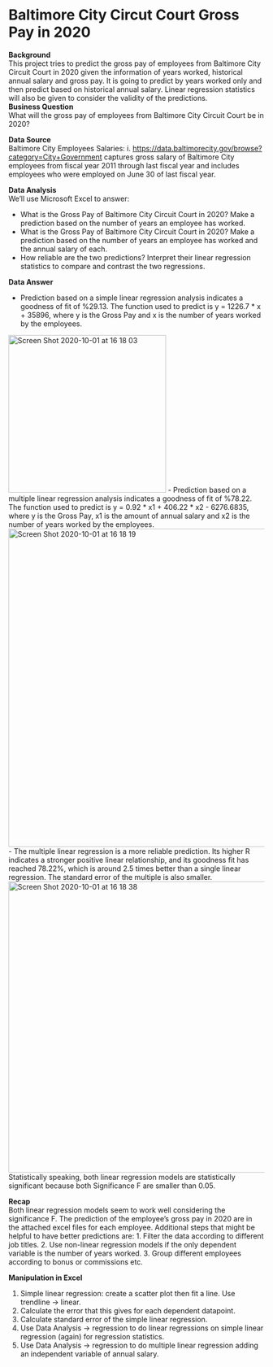 # Baltimore City Circut Court Gross Pay in 2020
**Background**  
This project tries to predict the gross pay of employees from Baltimore City Circuit Court in 2020 given the information of years worked, historical annual salary and gross pay. It is going to predict by years worked only and then predict based on historical annual salary. Linear regression statistics will also be given to consider the validity of the predictions.   
**Business Question**  
What will the gross pay of employees from Baltimore City Circuit Court be in 2020?    

**Data Source**  
Baltimore City Employees Salaries:
i. https://data.baltimorecity.gov/browse?category=City+Government captures gross salary of Baltimore City employees from fiscal year 2011 through last fiscal year and includes employees who were employed on June 30 of last fiscal year. 


**Data Analysis**   
We’ll use Microsoft Excel to answer:  
- What is the Gross Pay of Baltimore City Circuit Court in 2020? Make a prediction based on the number of years an employee has worked.  
- What is the Gross Pay of Baltimore City Circuit Court in 2020? Make a prediction based on the number of years an employee has worked and the annual salary of each.   
- How reliable are the two predictions? Interpret their linear regression statistics to compare and contrast the two regressions.  

**Data Answer**  
- Prediction based on a simple linear regression analysis indicates a goodness of fit of %29.13. The function used to predict is y = 1226.7 * x + 35896, where y is the Gross Pay and x is the number of years worked by the employees. 
<img width="310" alt="Screen Shot 2020-10-01 at 16 18 03" src="https://user-images.githubusercontent.com/70663111/94858884-b3072380-0401-11eb-8dfb-47e722893873.png">  
- Prediction based on a multiple linear regression analysis indicates a goodness of fit of %78.22. The function used to predict is y = 0.92 * x1 + 406.22 * x2 - 6276.6835, where y is the Gross Pay, x1 is the amount of annual salary and  x2 is the number of years worked by the employees.  
<img width="626" alt="Screen Shot 2020-10-01 at 16 18 19" src="https://user-images.githubusercontent.com/70663111/94858918-bc908b80-0401-11eb-94ab-5b795624bcb4.png">  
- The multiple linear regression is a more reliable prediction. Its higher R indicates a stronger positive linear relationship, and its goodness fit has reached 78.22%, which is around 2.5 times better than a single linear regression. The standard error of the multiple is also smaller. 
<img width="573" alt="Screen Shot 2020-10-01 at 16 18 38" src="https://user-images.githubusercontent.com/70663111/94858947-c87c4d80-0401-11eb-8d86-39e907abc8c2.png">   
Statistically speaking, both linear regression models are statistically significant because both Significance F are smaller than 0.05. 



**Recap**     
Both linear regression models seem to work well considering the significance F. The prediction of the employee’s gross pay in 2020 are in the attached excel files for each employee. Additional steps that might be helpful to have better predictions are: 1. Filter the data according to different job titles. 2. Use non-linear regression models if the only dependent variable is the number of years worked. 3. Group different employees according to bonus or commissions etc.  



**Manipulation in Excel**
1. Simple linear regression: create a scatter plot then fit a line. Use trendline -> linear.  
2. Calculate the error that this gives for each dependent datapoint.  
3. Calculate standard error of the simple linear regression.  
4. Use Data Analysis -> regression to do linear regressions on simple linear regression (again) for regression statistics.  
5. Use Data Analysis -> regression to do multiple linear regression adding an independent variable of annual salary.  
